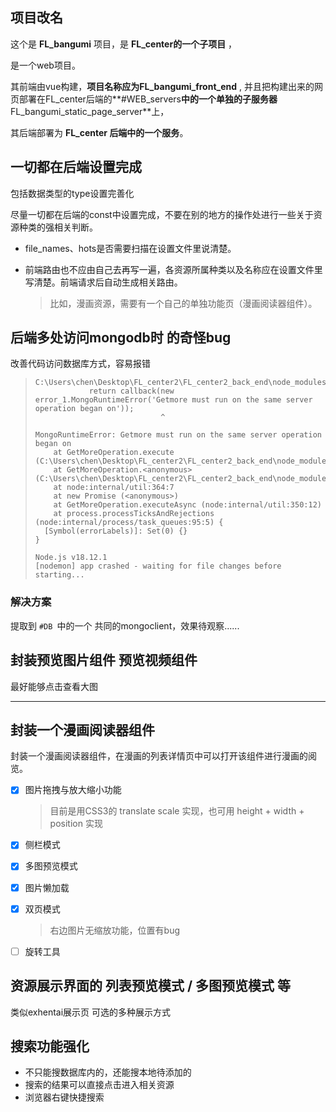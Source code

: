 ## 项目改名

这个是 **FL_bangumi** 项目，是 **FL_center的一个子项目** ， 

是一个web项目。

其前端由vue构建，**项目名称应为FL_bangumi_front_end** , 并且把构建出来的网页部署在FL_center后端的**#WEB_servers**中的一个单独的子服务器**FL_bangumi_static_page_server**上，

其后端部署为 **FL_center  后端中的一个服务**。



## 一切都在后端设置完成



包括数据类型的type设置完善化

尽量一切都在后端的const中设置完成，不要在别的地方的操作处进行一些关于资源种类的强相关判断。

- file_names、hots是否需要扫描在设置文件里说清楚。

- 前端路由也不应由自己去再写一遍，各资源所属种类以及名称应在设置文件里写清楚。前端请求后自动生成相关路由。

  > 比如，漫画资源，需要有一个自己的单独功能页（漫画阅读器组件）。





## 后端多处访问mongodb时 的奇怪bug

改善代码访问数据库方式，容易报错

> ```
> C:\Users\chen\Desktop\FL_center2\FL_center2_back_end\node_modules\mongodb\lib\operations\get_more.js:22
>             return callback(new error_1.MongoRuntimeError('Getmore must run on the same server operation began on'));
>                             ^
> 
> MongoRuntimeError: Getmore must run on the same server operation began on
>     at GetMoreOperation.execute (C:\Users\chen\Desktop\FL_center2\FL_center2_back_end\node_modules\mongodb\lib\operations\get_more.js:22:29)
>     at GetMoreOperation.<anonymous> (C:\Users\chen\Desktop\FL_center2\FL_center2_back_end\node_modules\mongodb\lib\operations\operation.js:29:18)
>     at node:internal/util:364:7
>     at new Promise (<anonymous>)
>     at GetMoreOperation.executeAsync (node:internal/util:350:12)
>     at process.processTicksAndRejections (node:internal/process/task_queues:95:5) {
>   [Symbol(errorLabels)]: Set(0) {}
> }
> 
> Node.js v18.12.1
> [nodemon] app crashed - waiting for file changes before starting...
> ```
>
> 

### 解决方案

提取到 `#DB `中的一个 共同的mongoclient，效果待观察......



## 封装预览图片组件 预览视频组件

最好能够点击查看大图



<hr>

## 封装一个漫画阅读器组件

封装一个漫画阅读器组件，在漫画的列表详情页中可以打开该组件进行漫画的阅览。


- [x] 图片拖拽与放大缩小功能

  > 目前是用CSS3的 translate scale 实现，也可用 height + width + position 实现

- [x] 侧栏模式

- [x] 多图预览模式

- [x] 图片懒加载

- [x] 双页模式

  > 右边图片无缩放功能，位置有bug

- [ ] 旋转工具



## 资源展示界面的 列表预览模式 / 多图预览模式 等

类似exhentai展示页 可选的多种展示方式



## 搜索功能强化

- 不只能搜数据库内的，还能搜本地待添加的
- 搜索的结果可以直接点击进入相关资源
- 浏览器右键快捷搜索

